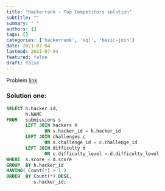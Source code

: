 ```yaml
---
title: "Hackerrank - Top Competitors solution"
subtitle: ""
summary: " "
authors: []
tags: []
categories: ['hackerrank', 'sql', 'basic-join']
date: 2021-07-04
lastmod: 2021-07-04
featured: false
draft: false
---
```

Problem [link](https://www.hackerrank.com/challenges/full-score)

### Solution one:

```sql
SELECT h.hacker_id,
       h.NAME
FROM   submissions s
       LEFT JOIN hackers h
              ON s.hacker_id = h.hacker_id
       LEFT JOIN challenges c
              ON s.challenge_id = c.challenge_id
       LEFT JOIN difficulty d
              ON c.difficulty_level = d.difficulty_level
WHERE  s.score = d.score
GROUP  BY h.hacker_id
HAVING( Count(*) > 1 )
ORDER  BY Count(*) DESC,
          s.hacker_id;
```

